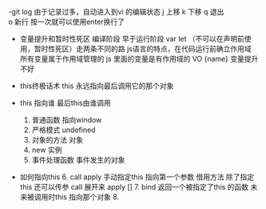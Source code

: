 -git log
    由于记录过多，自动进入到vi 的编辑状态
    j 上移
    k 下移
    q 退出     
    o 新行 按一次就可以使用enter换行了

- 变量提升和暂时性死区
    编译阶段 早于运行阶段
    var let （不可以在声明前使用，暂时性死区）走两条不同的路
    js语言的特点，在代码运行前确立作用域
    所有变量属于作用域管理的
    js 里面的变量是有作用域的 VO {name}
    变量提升 不好

- this终极话术
    this 永远指向最后调用它的那个对象
- this 指向谁   最后this由谁调用
    1. 普通函数 指向window
    2. 严格模式 undefined
    3. 对象的方法 对象
    4. new      实例
    5. 事件处理函数 事件发生的对象
        
- 如何指向this
    6. call apply 手动指定this 指向第一个参数
        借用方法 除了指定this 还可以传参
        call 展开来 apply []
    7. bind 返回一个被指定了this 的函数
        未来被调用时this 指向那个对象
    8. 












































